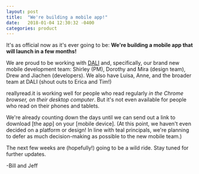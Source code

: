 ```yaml
---
layout: post
title:  "We're building a mobile app!"
date:   2018-01-04 12:30:32 -0400
categories: product
---
```

It's as official now as it's ever going to be: **We're building a mobile app that will launch in a few months!**

We are proud to be working with [DALI](http://dali.dartmouth.edu/) and, specifically, our brand new mobile development team: Shirley (PM), Dorothy and Mira (design team), Drew and Jiachen (developers). We also have Luisa, Anne, and the broader team at DALI (shout outs to Erica and Tim!)

reallyread.it is working well for people who read regularly *in the Chrome browser, on their desktop computer*. But it's not even available for people who read on their phones and tablets.

We're already counting down the days until we can send out a link to download [the app] on your [mobile device]. (At this point, we haven't even decided on a platform or design! In line with teal principals, we're planning to defer as much decision-making as possible to the new mobile team.)

The next few weeks are (hopefully!) going to be a wild ride. Stay tuned for further updates.

-Bill and Jeff